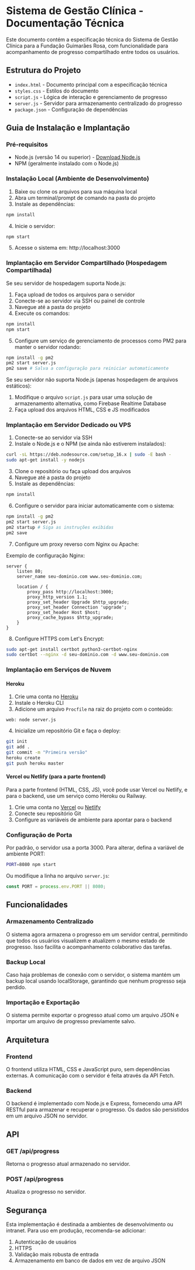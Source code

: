 # Sistema de Gestão Clínica - Documentação Técnica

Este documento contém a especificação técnica do Sistema de Gestão Clínica para a Fundação Guimarães Rosa, com funcionalidade para acompanhamento de progresso compartilhado entre todos os usuários.

## Estrutura do Projeto

- `index.html` - Documento principal com a especificação técnica
- `styles.css` - Estilos do documento
- `script.js` - Lógica de interação e gerenciamento de progresso
- `server.js` - Servidor para armazenamento centralizado do progresso
- `package.json` - Configuração de dependências

## Guia de Instalação e Implantação

### Pré-requisitos

- Node.js (versão 14 ou superior) - [Download Node.js](https://nodejs.org/)
- NPM (geralmente instalado com o Node.js)

### Instalação Local (Ambiente de Desenvolvimento)

1. Baixe ou clone os arquivos para sua máquina local
2. Abra um terminal/prompt de comando na pasta do projeto
3. Instale as dependências:

```bash
npm install
```

4. Inicie o servidor:

```bash
npm start
```

5. Acesse o sistema em: http://localhost:3000

### Implantação em Servidor Compartilhado (Hospedagem Compartilhada)

Se seu servidor de hospedagem suporta Node.js:

1. Faça upload de todos os arquivos para o servidor
2. Conecte-se ao servidor via SSH ou painel de controle
3. Navegue até a pasta do projeto
4. Execute os comandos:

```bash
npm install
npm start
```

5. Configure um serviço de gerenciamento de processos como PM2 para manter o servidor rodando:

```bash
npm install -g pm2
pm2 start server.js
pm2 save # Salva a configuração para reiniciar automaticamente
```

Se seu servidor não suporta Node.js (apenas hospedagem de arquivos estáticos):

1. Modifique o arquivo `script.js` para usar uma solução de armazenamento alternativa, como Firebase Realtime Database
2. Faça upload dos arquivos HTML, CSS e JS modificados

### Implantação em Servidor Dedicado ou VPS

1. Conecte-se ao servidor via SSH
2. Instale o Node.js e o NPM (se ainda não estiverem instalados):

```bash
curl -sL https://deb.nodesource.com/setup_16.x | sudo -E bash -
sudo apt-get install -y nodejs
```

3. Clone o repositório ou faça upload dos arquivos
4. Navegue até a pasta do projeto
5. Instale as dependências:

```bash
npm install
```

6. Configure o servidor para iniciar automaticamente com o sistema:

```bash
npm install -g pm2
pm2 start server.js
pm2 startup # Siga as instruções exibidas
pm2 save
```

7. Configure um proxy reverso com Nginx ou Apache:

Exemplo de configuração Nginx:

```nginx
server {
    listen 80;
    server_name seu-dominio.com www.seu-dominio.com;

    location / {
        proxy_pass http://localhost:3000;
        proxy_http_version 1.1;
        proxy_set_header Upgrade $http_upgrade;
        proxy_set_header Connection 'upgrade';
        proxy_set_header Host $host;
        proxy_cache_bypass $http_upgrade;
    }
}
```

8. Configure HTTPS com Let's Encrypt:

```bash
sudo apt-get install certbot python3-certbot-nginx
sudo certbot --nginx -d seu-dominio.com -d www.seu-dominio.com
```

### Implantação em Serviços de Nuvem

#### Heroku

1. Crie uma conta no [Heroku](https://heroku.com)
2. Instale o Heroku CLI
3. Adicione um arquivo `Procfile` na raiz do projeto com o conteúdo:

```
web: node server.js
```

4. Inicialize um repositório Git e faça o deploy:

```bash
git init
git add .
git commit -m "Primeira versão"
heroku create
git push heroku master
```

#### Vercel ou Netlify (para a parte frontend)

Para a parte frontend (HTML, CSS, JS), você pode usar Vercel ou Netlify, e para o backend, use um serviço como Heroku ou Railway.

1. Crie uma conta no [Vercel](https://vercel.com) ou [Netlify](https://netlify.com)
2. Conecte seu repositório Git
3. Configure as variáveis de ambiente para apontar para o backend

### Configuração de Porta

Por padrão, o servidor usa a porta 3000. Para alterar, defina a variável de ambiente PORT:

```bash
PORT=8080 npm start
```

Ou modifique a linha no arquivo `server.js`:

```javascript
const PORT = process.env.PORT || 8080;
```

## Funcionalidades

### Armazenamento Centralizado

O sistema agora armazena o progresso em um servidor central, permitindo que todos os usuários visualizem e atualizem o mesmo estado de progresso. Isso facilita o acompanhamento colaborativo das tarefas.

### Backup Local

Caso haja problemas de conexão com o servidor, o sistema mantém um backup local usando localStorage, garantindo que nenhum progresso seja perdido.

### Importação e Exportação

O sistema permite exportar o progresso atual como um arquivo JSON e importar um arquivo de progresso previamente salvo.

## Arquitetura

### Frontend

O frontend utiliza HTML, CSS e JavaScript puro, sem dependências externas. A comunicação com o servidor é feita através da API Fetch.

### Backend

O backend é implementado com Node.js e Express, fornecendo uma API RESTful para armazenar e recuperar o progresso. Os dados são persistidos em um arquivo JSON no servidor.

## API

### GET /api/progress

Retorna o progresso atual armazenado no servidor.

### POST /api/progress

Atualiza o progresso no servidor.

## Segurança

Esta implementação é destinada a ambientes de desenvolvimento ou intranet. Para uso em produção, recomenda-se adicionar:

1. Autenticação de usuários
2. HTTPS
3. Validação mais robusta de entrada
4. Armazenamento em banco de dados em vez de arquivo JSON
